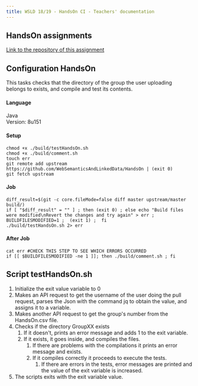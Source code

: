 ```yaml
---
title: WSLD 18/19 - HandsOn CI - Teachers' documentation
---
```


## HandsOn assignments

[Link to the repository of this assignment](https://github.com/WebSemanticsAndLinkedData/HandsOn)

## Configuration HandsOn
This tasks checks that the directory of the group the user uploading belongs to exists, and compile and test its contents.

#### Language
Java <br>
Version: 8u151

#### Setup
```
chmod +x ./build/testHandsOn.sh
chmod +x ./build/comment.sh
touch err
git remote add upstream https://github.com/WebSemanticsAndLinkedData/HandsOn | (exit 0)
git fetch upstream
```
#### Job
```
diff_result=$(git -c core.fileMode=false diff master upstream/master build/)
if [ "$diff_result" = "" ] ; then (exit 0) ; else echo "Build files were modified\nRevert the changes and try again" > err ; BUILDFILESMODIFIED=1 ;  (exit 1) ;  fi
./build/testHandsOn.sh 2> err
```
#### After Job
```
cat err #CHECK THIS STEP TO SEE WHICH ERRORS OCCURRED
if [[ $BUILDFILESMODIFIED -ne 1 ]]; then ./build/comment.sh ; fi
```

## Script testHandsOn.sh
1. Initialize the exit value variable to 0
2. Makes an API request to get the username of the user doing the pull request, parses the Json with the command jq to obtain the value, and assigns it to a variable.
3. Makes another API request to get the group's number from the HandsOn.csv file.
4. Checks if the directory GroupXX exists
    1. If it doesn't, prints an error message and adds 1 to the exit variable.
    2. If it exists, it goes inside, and compiles the files.
        1. If there are problems with the compilations it prints an error message and exists.
        2. If it compiles correctly it proceeds to execute the tests.
            1. If there are errors in the tests, error messages are printed and the value of the exit variable is increased.
5. The scripts exits with the exit variable value.

